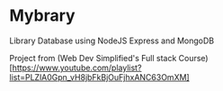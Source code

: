 # Mybrary
Library Database using NodeJS Express and MongoDB

Project from (Web Dev Simplified's Full stack Course)[https://www.youtube.com/playlist?list=PLZlA0Gpn_vH8jbFkBjOuFjhxANC63OmXM]
